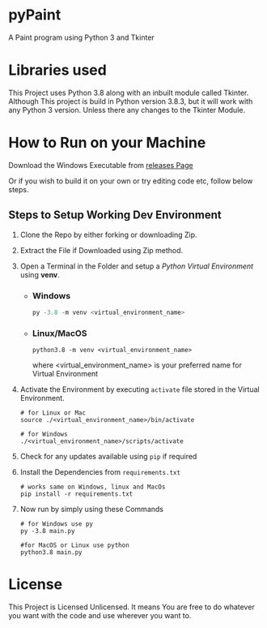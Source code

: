 # pyPaint

A Paint program using Python 3 and Tkinter

# Libraries used

This Project uses Python 3.8 along with an inbuilt module called Tkinter. Although This project is build in Python version 3.8.3, but it will work with any Python 3 version. Unless there any changes to the Tkinter Module.

# How to Run on your Machine

Download the Windows Executable from [releases Page](https://github.com/wrench1815/pyPaint/releases)

Or if you wish to build it on your own or try editing code etc, follow below steps.

## Steps to Setup Working Dev Environment

1. Clone the Repo by either forking or downloading Zip.
2. Extract the File if Downloaded using Zip method.
3. Open a Terminal in the Folder and setup a _Python Virtual Environment_ using **venv**.

   - ### Windows

     ```powershell
     py -3.8 -m venv <virtual_environment_name>
     ```

   - ### Linux/MacOS

     ```shell
     python3.8 -m venv <virtual_environment_name>
     ```

     where &lt;virtual_environment_name&gt; is your preferred name for Virtual Environment

4. Activate the Environment by executing `activate` file stored in the Virtual Environment.

   ```shell
   # for Linux or Mac
   source ./<virtual_environment_name>/bin/activate

   # for Windows
   ./<virtual_environment_name>/scripts/activate
   ```

5. Check for any updates available using `pip` if required
6. Install the Dependencies from `requirements.txt`

   ```shell
   # works same on Windows, linux and MacOs
   pip install -r requirements.txt
   ```

7. Now run by simply using these Commands

   ```shell
   # for Windows use py
   py -3.8 main.py

   #for MacOS or Linux use python
   python3.8 main.py
   ```

# License

This Project is Licensed Unlicensed. It means You are free to do whatever you want with the code and use wherever you want to.

